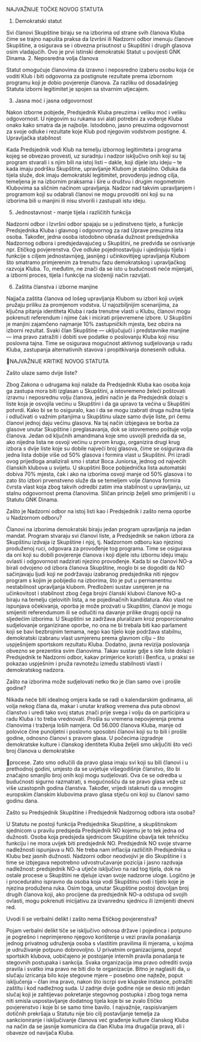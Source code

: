 NAJVAŽNIJE TOČKE NOVOG STATUTA

1.  Demokratski statut

Svi članovi Skupštine biraju se na izborima od strane svih članova Kluba čime se trajno napušta
praksa  da  Izvršni  ili  Nadzorni  odbor  imenuju  članove  Skupštine,  a  osigurava  se  i  obvezna
prisutnost u Skupštini i drugih glasova osim vladajućih. Ovo je prvi istinski demokratski Statut
u povijesti GNK Dinama.
2.  Neposredna volja članova

Statut omogućuje članovima da izravno i neposredno izaberu osobu koja će voditi Klub i biti
odgovorna za postignute rezultate prema izbornom programu koji je dobio povjerenje članova.
Za razliku od dosadašnjeg Statuta izborni legitimitet je spojen sa stvarnim utjecajem.

3.  Jasna moć i jasna odgovornost

Nakon  izborne  pobjede,  Predsjednik  Kluba  preuzima  i  veliku  moć  i  veliku  odgovornost.  U
njegovim  su  rukama  svi  alati  potrebni  za  vođenje  Kluba  onako  kako  smatra  da  je  najbolje.
Istodobno,  jasno  preuzima  odgovornost  za  svoje  odluke  i  rezultate  koje  Klub  pod  njegovim
vodstvom postigne.
4.  Upravljačka stabilnost

Kada  Predsjednik  vodi  Klub  na  temelju  izbornog  legitimiteta  i  programa  kojeg  se  obvezao
provesti, uz suradnju i nadzor isključivo onih koji su taj program stvarali i s njim bili na istoj listi
– dakle, koji dijele istu ideju – te kada imaju podršku Skupštine, upravljanje Klubom je stabilno.
Odluka da tijela služe, dok imaju demokratski legitimitet, provođenju jednog cilja, temeljena je
na izbornim praksama i šire u društvu i drugim nogometnim Klubovima sa sličnim načinom
upravljanja. Nadzor nad takvim upravljanjem i programom koji su odabrali članovi ne mogu
provoditi oni koji su na izborima bili u manjini ili nisu stvorili i zastupali istu ideju.

5.  Jednostavnost - manje tijela i različitih funkcija

Nadzorni odbor i Izvršni odbor spajaju se u jedinstveno tijelo, a funkcije Predsjednika Kluba i
glavnog  i  odgovornog  za  rad  Uprave  preuzima  ista  osoba.  Također,  jedna  osoba  istodobno
obnaša dužnost predsjednika Nadzornog odbora i predsjedavajućeg u Skupštini, ne predviđa
se osnivanje npr. Etičkog povjerenstva. Ove odluke pojednostavljuju i ujedinjuju tijela i funkcije
s ciljem jednostavnijeg, jasnijeg i učinkovitijeg upravljanja Klubom što smatramo primjerenim
za trenutnu fazu demokratskog i upravljačkog razvoja Kluba. To, međutim, ne znači da se isto
u budućnosti neće mijenjati, a izborni proces, tijela i funkcije na složeniji način razvijati.

6.  Zaštita članstva i izborne manjine

Najjača  zaštita  članova  od  lošeg  upravljanja  Klubom  su  izbori  koji  uvijek  pružaju  priliku  za
promjenom  vodstva.  U  najozbiljnijim  scenarijima,  za  ključna  pitanja  identiteta  Kluba  i  rada
trenutne vlasti u Klubu, članovi mogu pokrenuti referendum i njime čak i inicirati prijevremene
izbore.  U  Skupštini  je  manjini  zajamčeno  najmanje  10%  zastupničkih  mjesta,  bez  obzira  na
izborni  rezultat.  Svaki  član  Skupštine  —  uključujući  i  predstavnike  manjine  —  ima  pravo
zatražiti i dobiti sve podatke o poslovanju Kluba koji nisu poslovna tajna. Time se osigurava
mogućnost  aktivnog  sudjelovanja  u  radu  Kluba,  zastupanja  alternativnih  stavova
i
propitkivanja donesenih odluka.

NAJVAŽNIJE KRITIKE NOVOG STATUTA

Zašto ulaze samo dvije liste?

Zbog Zakona o udrugama koji nalaže da Predsjednik Kluba kao osoba koja ga zastupa mora biti izglasan
u  Skupštini,  a  istovremeno  želeći  poštovati  izravnu  i  neposrednu  volju  članova,  jedini  način  je  da
Predsjednik dolazi s liste koja je osvojila većinu u Skupštini i da ga upravo ta većina u Skupštini potvrdi.
Kako bi se to osiguralo,  kao i da se mogu izabrati druga nužna tijela i odlučivati o važnim pitanjima u
Skupštinu ulaze samo dvije liste, pri čemu članovi jednoj daju većinu glasova. Na taj način izbjegava se
borba za glasove unutar Skupštine i preglasavanja, dok se istovremeno poštuje volja članova. Jedan od
ključnih amandmana koje smo usvojili predviđa da se, ako nijedna lista ne osvoji većinu u prvom krugu,
organizira drugi krug izbora s dvije liste koje su dobile najveći broj glasova, čime se osigurava da jedna
lista dobije više od 50% glasova i formira vlast u Skupštini. Pri izradi ovog prijedloga analizirali smo i
statut Boca Juniorsa, jednog od najvećih članskih klubova u svijetu. U skupštini Boce pobjednička lista
automatski dobiva 70% mjesta, čak i ako na izborima osvoji manje od 50% glasova i to zato što izbori
prvenstveno služe da se temeljem volje članova formira čvrsta vlast koja zbog takvih odredbi zatim ima
stabilnost u upravljanju, uz stalnu odgovornost prema članovima. Sličan princip željeli smo primijeniti
i u Statutu GNK Dinama.

Zašto je Nadzorni odbor na istoj listi kao i Predsjednik i zašto nema oporbe u Nadzornom odboru?

Članovi na izborima demokratski biraju jedan program upravljanja na jedan mandat. Program stvaraju
svi članovi liste, a Predsjednik se nakon izbora za Skupštinu izdvaja iz Skupštine i njoj, tj. Nadzornom
odboru kao njezinoj produženoj ruci, odgovara za provođenje tog programa. Time se osigurava da oni
koji su dobili povjerenje članova i koji dijele istu izbornu ideju  imaju  ovlasti i odgovornost  nadzirati
njezino provođenje. Kada bi se članovi NO-a birali odvojeno od izbora članova Skupštine, moglo bi se
dogoditi da NO sačinjavaju ljudi koji ne podržavaju izabranog predsjednika niti njegov program s kojim
je pobijedio na izborima, što je put u permanentnu nestabilnost upravljanja klubom. Predloženi sustav
usmjeren je na učinkovitost i stabilnost zbog čega brojni članski klubovi  članove NO-a biraju na temelju
cjelovitih  lista,  a  ne  pojedinačnih kandidatura.  Ako  vlast  ne  ispunjava  očekivanja,  oporba  je  može
prozvati u Skupštini, članovi je mogu smijeniti referendumom ili se odlučiti na davanje prilike drugoj
opciji  na  sljedećim  izborima.  U  Skupštini  se  zadržava  pluralizam  kroz  proporcionalno  sudjelovanje
organizirane oporbe, no ona ne bi trebala biti kao parlament koji se bavi bezbrojnim temama, nego
kao  tijelo  koje  podržava  stabilnu,  demokratski  izabranu  vlast  usmjerenu  prema  glavnom  cilju  –  što
uspješnijem sportskom rezultatu Kluba. Dodatno, javna revizija poslovanja obvezno se prezentira svim
članovima. Takav sustav gdje s iste liste dolazi i Predsjednik te Nadzorni odbor, kakav primjerice koristi
i Benfica, u praksi se  pokazao uspješnim i pruža ravnotežu između stabilnosti vlasti i demokratskog
nadzora.

Zašto na izborima može sudjelovati netko tko je član samo ove i prošle godine?

Nikada neće biti idealnog omjera kada se radi o kalendarskim godinama, ali volja nekog člana da, makar
i unutar kratkog vremena dva puta obnovi članstvo i uredi tako svoj status znači prije svega i volju da
on participira u radu Kluba i to treba vrednovati. Prošla su vremena nepovjerenja prema članovima i
traženja  loših  namjera.  Od  56.000  članova  Kluba,  manje  od  polovice  čine  punoljetni  i  poslovno
sposobni članovi koji su to bili i prošle godine, odnosno članovi s pravom glasa. U počecima izgradnje
demokratske kulture i članskog identiteta Kluba željeli smo uključiti što veći broj članova u demokratske

procese. Zato smo odlučili da pravo glasa imaju svi koji su bili članovi i u prethodnoj godini, umjesto da
se uvjetuje višegodišnje članstvo, što bi značajno smanjilo broj onih koji mogu sudjelovati. Ova će se
odredba  u  budućnosti  sigurno  razmatrati,  s  mogućnošću  da  se  pravo  glasa veže  uz  više  uzastopnih
godina  članstva.  Također,  vrijedi  istaknuti  da  u  mnogim  europskim  članskim  klubovima  pravo  glasa
stječu oni koji su članovi samo godinu dana.

Zašto su Predsjednik Skupštine i Predsjednik Nadzornog odbora ista osoba?

U Statutu ne postoji funkcija Predsjednika Skupštine, a skupštinskom sjednicom u pravilu predsjeda
Predsjednik NO kojemu je to tek jedna od dužnosti. Osoba koja predsjeda sjednicom Skupštine obavlja
tek tehničku funkciju i ne mora uvijek biti predsjednik NO. Predsjednik NO svoje stvarne nadležnosti
ispunjava u NO. Ne treba nam inflacija različitih Predsjednika u Klubu bez jasnih dužnosti. Nadzorni
odbor neodvojivi je dio Skupštine i s time se izbjegava nepotrebno udvostručavanje pozicija i jasno
razdvaja  nadležnost:  predsjednik  NO-a  utječe  isključivo  na  rad  tog  tijela,  dok  na  ostale  procese  u
Skupštini ne djeluje izvan svoje nadzorne uloge. Logično je i proceduralno ispravno da osoba koja vodi
Skupštinu vodi i tijelo koje je njezina produžena ruka. Osim toga, unutar Skupštine postoji dovoljan broj
drugih  članova  koji,  ako  procijene  da  predsjednik  NO-a  odstupa  od  svojih  ovlasti,  mogu  pokrenuti
inicijativu za izvanrednu sjednicu ili izmijeniti dnevni red.

Uvodi li se verbalni delikt i zašto nema Etičkog povjerenstva?

Pojam verbalni delikt tiče se isključivo odnosa države i pojedinca i potpuno je pogrešno i neprimjereno
njegovo korištenje u vezi pravila ponašanja jednog privatnog udruženja osoba s vlastitim pravilima ili
mjerama, u kojima je udruživanje potpuno dobrovoljno. U privatnim organizacijama, poput sportskih
klubova, uobičajeno je postojanje internih pravila ponašanja te stegovnih postupaka i sankcija. Svaka
organizacija  ima  pravo  odrediti  svoja  pravila  i  svatko  ima  pravo  ne  biti  dio  te  organizacije.  Bitno  je
naglasiti da, u slučaju izricanja bilo koje stegovne mjere – posebno one najteže, poput isključenja –
član ima pravo, nakon što iscrpi sve klupske instance, potražiti zaštitu i kod nadležnog suda. U zadnje
dvije godine nije se desio niti jedan slučaj koji je zahtijevao pokretanje stegovnog postupka i zbog toga
nema niti smisla uspostavljanje dodatnog tijela koje bi se zvalo Etičko povjerenstvo i koje bi se samo
time bavilo. I najvažnije, raspisivanjem dotičnih prekršaja u Statutu nije bio cilj postavljanje temelja za
sankcioniranje  i  isključivanje  članova  već  građenje  kulture  članskog  Kluba  na  način  da  se  jasnije
komunicira da član Kluba ima drugačija prava, ali i obaveze od navijača Kluba.

